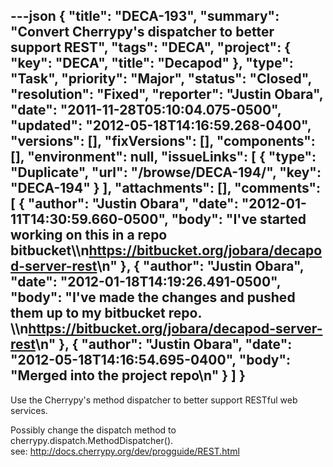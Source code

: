 ---json
{
  "title": "DECA-193",
  "summary": "Convert Cherrypy's dispatcher to better support REST",
  "tags": "DECA",
  "project": {
    "key": "DECA",
    "title": "Decapod"
  },
  "type": "Task",
  "priority": "Major",
  "status": "Closed",
  "resolution": "Fixed",
  "reporter": "Justin Obara",
  "date": "2011-11-28T05:10:04.075-0500",
  "updated": "2012-05-18T14:16:59.268-0400",
  "versions": [],
  "fixVersions": [],
  "components": [],
  "environment": null,
  "issueLinks": [
    {
      "type": "Duplicate",
      "url": "/browse/DECA-194/",
      "key": "DECA-194"
    }
  ],
  "attachments": [],
  "comments": [
    {
      "author": "Justin Obara",
      "date": "2012-01-11T14:30:59.660-0500",
      "body": "I've started working on this in a repo bitbucket\\\n<https://bitbucket.org/jobara/decapod-server-rest>\n"
    },
    {
      "author": "Justin Obara",
      "date": "2012-01-18T14:19:26.491-0500",
      "body": "I've made the changes and pushed them up to my bitbucket repo. \\\n<https://bitbucket.org/jobara/decapod-server-rest>\n"
    },
    {
      "author": "Justin Obara",
      "date": "2012-05-18T14:16:54.695-0400",
      "body": "Merged into the project repo\n"
    }
  ]
}
---
Use the Cherrypy's method dispatcher to better support RESTful web services.

Possibly change the dispatch method to cherrypy.dispatch.MethodDispatcher().\
see: <http://docs.cherrypy.org/dev/progguide/REST.html>

        